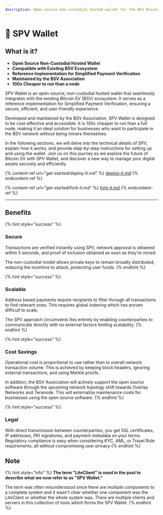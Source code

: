 ```yaml
---
description: Open-source non-custodial hosted wallet for the BSV Blockchain
---
```


# 💸 SPV Wallet

## What is it?

* **Open Source Non-Custodial Hosted Wallet**
* **Compatible with Existing BSV Ecosystem**
* **Reference Implementation for Simplified Payment Verification**
* **Maintained by the BSV Association**
* **100x Cheaper to run than a node**

SPV Wallet is an open-source, non-custodial hosted wallet that seamlessly integrates with the existing Bitcoin SV (BSV) ecosystem. It serves as a reference implementation for Simplified Payment Verification, ensuring a secure, efficient, and user-friendly experience.

Developed and maintained by the BSV Association, SPV Wallet is designed to be cost-effective and accessible. It is 100x cheaper to run than a full node, making it an ideal solution for businesses who want to participate in the BSV network without being miners themselves.

In the following sections, we will delve into the technical details of SPV, explain how it works, and provide step-by-step instructions for setting up and using the wallet. Join us on this journey as we explore the future of Bitcoin SV with SPV Wallet, and discover a new way to manage your digital assets securely and efficiently.

{% content-ref url="get-started/deploy-it.md" %}
[deploy-it.md](get-started/deploy-it.md)
{% endcontent-ref %}

{% content-ref url="get-started/fork-it.md" %}
[fork-it.md](get-started/fork-it.md)
{% endcontent-ref %}

***

## Benefits

{% hint style="success" %}
### Secure

Transactions are verified instantly using SPV, network approval is obtained within 5 seconds, and proof of inclusion obtained as soon as they're mined.

The non-custodial model allows private keys to remain broadly distributed, reducing the incentive to attack, protecting user funds.
{% endhint %}

{% hint style="success" %}
### **Scalable**

Address based payments require recipients to filter through all transactions to find relevant ones. This requires global indexing which has proven difficult to scale.

The SPV approach circumvents this entirely by enabling counterparties to communicate directly with no external factors limiting scalability.
{% endhint %}

{% hint style="success" %}
### **Cost Savings**

Operational cost is proportional to use rather than to overall network transaction volume. This is achieved by keeping block headers, ignoring external transactions, and using Merkle proofs.

In addition, the BSV Association will actively support the open source software through the upcoming network topology shift towards Overlay Networks and Teranode. This will externalize maintenance costs for businesses using the open source software.
{% endhint %}

{% hint style="success" %}
### **Legal**

With direct transmission between counterparties, you get SSL certificates, IP addresses, PKI signatures, and payment metadata on your terms. Regulatory compliance is easy when considering KYC, AML, or Travel Rule requirements, all without compromising user privacy
{% endhint %}

## Note

{% hint style="info" %}
**The term "LiteClient" is used in the past to describe what we now refer to as "SPV Wallet."**

The term was often misunderstood since there are multiple components to a complete system and it wasn't clear whether one component was the LiteClient or whether the whole system was. There are multiple clients and servers in this collection of tools which forms the SPV Wallet.
{% endhint %}
